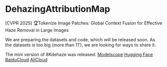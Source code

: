 # DehazingAttributionMap
[CVPR 2025] 🏆Tokenize Image Patches: Global Context Fusion for Effective Haze Removal in Large Images

We are preparing the datasets and code, which will be released soon.
As the datasets is too big (more than 1T), we are looking for ways to share it.

The mini version of 8Kdehaze was released: [Modelscope](https://www.modelscope.cn/datasets/fengyanzi/8kdehaze_mini/) [Hugging Face](https://huggingface.co/datasets/fengyanzi/8KDehaze_mini)  [BaiduCloud](https://pan.baidu.com/s/1ZVipOYnTR-M_xG5FZNtZPQ?pwd=4321)   [AliCloud](https://www.alipan.com/s/7AVat72s4Sk)


